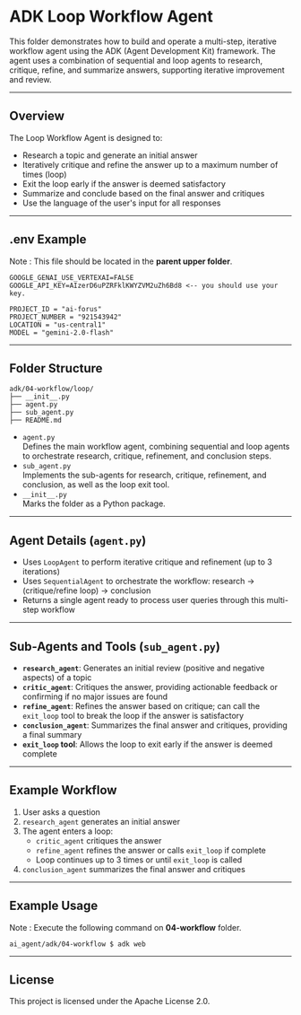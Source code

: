 # ADK Loop Workflow Agent

This folder demonstrates how to build and operate a multi-step, iterative workflow agent using the ADK (Agent Development Kit) framework. The agent uses a combination of sequential and loop agents to research, critique, refine, and summarize answers, supporting iterative improvement and review.

---

## Overview

The Loop Workflow Agent is designed to:
- Research a topic and generate an initial answer
- Iteratively critique and refine the answer up to a maximum number of times (loop)
- Exit the loop early if the answer is deemed satisfactory
- Summarize and conclude based on the final answer and critiques
- Use the language of the user's input for all responses


---

## .env Example

Note : This file should be located in the **parent upper folder**.

```
GOOGLE_GENAI_USE_VERTEXAI=FALSE
GOOGLE_API_KEY=AIzerD6uPZRFklKWYZVM2uZh6Bd8 <-- you should use your key.

PROJECT_ID = "ai-forus"
PROJECT_NUMBER = "921543942"
LOCATION = "us-central1"
MODEL = "gemini-2.0-flash"
```
---

## Folder Structure

```
adk/04-workflow/loop/
├── __init__.py
├── agent.py
├── sub_agent.py
├── README.md
```

- `agent.py`  
  Defines the main workflow agent, combining sequential and loop agents to orchestrate research, critique, refinement, and conclusion steps.
- `sub_agent.py`  
  Implements the sub-agents for research, critique, refinement, and conclusion, as well as the loop exit tool.
- `__init__.py`  
  Marks the folder as a Python package.

---

## Agent Details (`agent.py`)

- Uses `LoopAgent` to perform iterative critique and refinement (up to 3 iterations)
- Uses `SequentialAgent` to orchestrate the workflow: research → (critique/refine loop) → conclusion
- Returns a single agent ready to process user queries through this multi-step workflow

---

## Sub-Agents and Tools (`sub_agent.py`)

- **`research_agent`**: Generates an initial review (positive and negative aspects) of a topic
- **`critic_agent`**: Critiques the answer, providing actionable feedback or confirming if no major issues are found
- **`refine_agent`**: Refines the answer based on critique; can call the `exit_loop` tool to break the loop if the answer is satisfactory
- **`conclusion_agent`**: Summarizes the final answer and critiques, providing a final summary
- **`exit_loop` tool**: Allows the loop to exit early if the answer is deemed complete

---

## Example Workflow

1. User asks a question
2. `research_agent` generates an initial answer
3. The agent enters a loop:
    - `critic_agent` critiques the answer
    - `refine_agent` refines the answer or calls `exit_loop` if complete
    - Loop continues up to 3 times or until `exit_loop` is called
4. `conclusion_agent` summarizes the final answer and critiques

---
## Example Usage
Note : Execute the following command on **04-workflow** folder. 

```
ai_agent/adk/04-workflow $ adk web
```

---

## License

This project is licensed under the Apache License 2.0.
